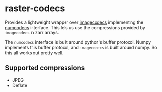 # raster-codecs
Provides a lightweight wrapper over [imagecodecs](https://github.com/cgohlke/imagecodecs) implementing the
[numcodecs](https://github.com/zarr-developers/numcodecs) interface.  This lets us use the compressions provided by `imagecodecs` in zarr arrays.

The `numcodecs` interface is built around python's buffer protocol.  Numpy implements this buffer protocol, and 
`imagecodecs` is built around numpy.  So this all works out pretty well.

## Supported compressions
- JPEG
- Deflate
